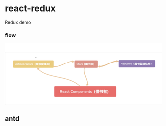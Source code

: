 # react-redux
Redux demo

### flow
![redux-flow](https://github.com/TimberTang/react-redux/blob/main/redux-flow.png)


## antd 